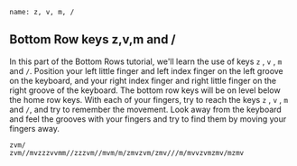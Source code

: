 ﻿
```ngMeta
name: z, v, m, /
```

## Bottom Row keys z,v,m and /

In this part of the Bottom Rows tutorial, we'll learn the use of keys `z` , `v` , `m` and `/`.
Position your left little finger and left index finger on the left groove on the keyboard, and your right index finger and right little finger on the right groove of the keyboard. The bottom row keys will be on level below the home row keys. With each of your fingers, try to reach the keys `z` , `v` , `m` and `/`, and try to remember the movement. Look away from the keyboard and feel the grooves with your fingers and try to find them by moving your fingers away.


```practicetyping
zvm/
zvm//mvzzzvvmm//zzzvm//mvm/m/zmvzvm/zmv///m/mvvzvmzmv/mzmv
```

